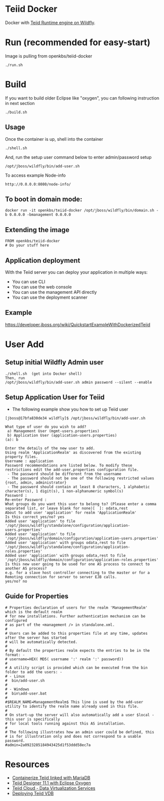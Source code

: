 # Teiid Docker

Docker with [Teiid Runtime engine on Wildfly](http://teiid.io/).

# Run (recommended for easy-start)
Image is pulling from openkbs/teiid-docker
```
./run.sh
```

# Build
If you want to build older Eclipse like "oxygen", you can following instruction in next section
```
./build.sh
```

## Usage
Once the container is up, shell into the container
```
./shell.sh
```
And, run the setup user command below to enter admin/password setup
```
/opt/jboss/wildfly/bin/add-user.sh
```

To access example Node-info
```
http://0.0.0.0:8080/node-info/
```

## To boot in domain mode:

    docker run -it openkbs/teiid-docker /opt/jboss/wildfly/bin/domain.sh -b 0.0.0.0 -bmanagement 0.0.0.0

## Extending the image

    FROM openkbs/teiid-docker
    # Do your stuff here

## Application deployment

With the Teiid server you can deploy your application in multiple ways:

- You can use CLI
- You can use the web console
- You can use the management API directly
- You can use the deployment scanner

## Example
https://developer.jboss.org/wiki/QuickstartExampleWithDockerizedTeiid

# User Add 
## Setup initial Wildfly Admin user
```
./shell.sh  (get into Docker shell)
Then, run
/opt/jboss/wildfly/bin/add-user.sh admin password --silent --enable
```

## Setup Application User for Teiid
* The following example show you how to set up Teiid user
```
[jboss@17bfa830de34 wildfly]$ /opt/jboss/wildfly/bin/add-user.sh

What type of user do you wish to add? 
 a) Management User (mgmt-users.properties) 
 b) Application User (application-users.properties)
(a): b

Enter the details of the new user to add.
Using realm 'ApplicationRealm' as discovered from the existing property files.
Username : application
Password recommendations are listed below. To modify these restrictions edit the add-user.properties configuration file.
 - The password should be different from the username
 - The password should not be one of the following restricted values {root, admin, administrator}
 - The password should contain at least 8 characters, 1 alphabetic character(s), 1 digit(s), 1 non-alphanumeric symbol(s)
Password : 
Re-enter Password : 
What groups do you want this user to belong to? (Please enter a comma separated list, or leave blank for none)[  ]: odata,rest
About to add user 'application' for realm 'ApplicationRealm'
Is this correct yes/no? yes
Added user 'application' to file '/opt/jboss/wildfly/standalone/configuration/application-users.properties'
Added user 'application' to file '/opt/jboss/wildfly/domain/configuration/application-users.properties'
Added user 'application' with groups odata,rest to file '/opt/jboss/wildfly/standalone/configuration/application-roles.properties'
Added user 'application' with groups odata,rest to file '/opt/jboss/wildfly/domain/configuration/application-roles.properties'
Is this new user going to be used for one AS process to connect to another AS process? 
e.g. for a slave host controller connecting to the master or for a Remoting connection for server to server EJB calls.
yes/no? no
```
## Guide for Properties
```
# Properties declaration of users for the realm 'ManagementRealm' which is the default realm
# for new installations. Further authentication mechanism can be configured
# as part of the <management /> in standalone.xml.
#
# Users can be added to this properties file at any time, updates after the server has started
# will be automatically detected.
#
# By default the properties realm expects the entries to be in the format: -
# username=HEX( MD5( username ':' realm ':' password))
#
# A utility script is provided which can be executed from the bin folder to add the users: -
# - Linux
#  bin/add-user.sh
#
# - Windows
#  bin\add-user.bat
#
#$REALM_NAME=ManagementRealm$ This line is used by the add-user utility to identify the realm name already used in this file.
#
# On start-up the server will also automatically add a user $local - this user is specifically
# for local tools running against this AS installation.
#
# The following illustrates how an admin user could be defined, this
# is for illustration only and does not correspond to a usable password.
#admin=2a0923285184943425d1f53ddd58ec7a
```

# Resources
- [Containerize Teiid linked with MariaDB](https://developer.jboss.org/wiki/QuickstartExampleWithDockerizedTeiid)
- [Teiid Designer 11.1 with Eclipse Oxygen](http://teiiddesigner.jboss.org/designer_summary/downloads)
- [Teiid Cloud - Data Virtualization Services](http://teiid.io/teiid_cloud/)
- [Deploying Teiid VDB](http://teiid.github.io/teiid-documents/master/content/admin/Deploying_VDBs.html)

